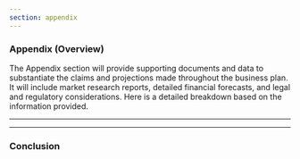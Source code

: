 ```yaml
---
section: appendix
---
```


### Appendix (Overview)

The Appendix section will provide supporting documents and data to substantiate the claims and
projections made throughout the business plan. It will include market research reports, detailed
financial forecasts, and legal and regulatory considerations. Here is a detailed breakdown based on
the information provided.



---

<!-- Bulk of content -->

---


### Conclusion

